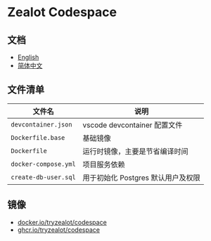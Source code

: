 # Zealot Codespace

## 文档

- [English](https://zealot.ews.im/docs/contributing-guide/local-development/devcontainer)
- [简体中文](https://zealot.ews.im/zh-Hans/docs/contributing-guide/local-development/devcontainer)

## 文件清单

文件名 | 说明
---|---
`devcontainer.json` | vscode devcontainer 配置文件
`Dockerfile.base` | 基础镜像
`Dockerfile` | 运行时镜像，主要是节省编译时间
`docker-compose.yml` | 项目服务依赖
`create-db-user.sql` | 用于初始化 Postgres 默认用户及权限

## 镜像

- [docker.io/tryzealot/codespace](https://hub.docker.com/r/tryzealot/codespace)
- [ghcr.io/tryzealot/codespace](https://github.com/tryzealot/zealot/pkgs/container/codespace)
